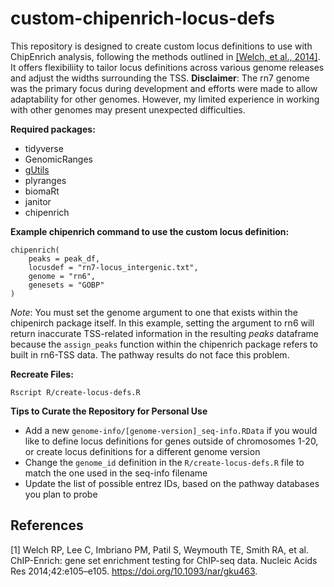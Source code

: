 # custom-chipenrich-locus-defs  
This repository is designed to create custom locus definitions to use with ChipEnrich analysis, following the methods outlined in [[Welch, et al., 2014]](#1). It offers flexibiliity to tailor locus definitions across various genome releases and adjust the widths surrounding the TSS. **Disclaimer**: The rn7 genome was the primary focus during development and efforts were made to allow adaptability for other genomes. However, my limited experience in working with other genomes may present unexpected difficulties.  

**Required packages:**  
- tidyverse
- GenomicRanges
- [gUtils](https://github.com/mskilab-org/gUtils)
- plyranges
- biomaRt
- janitor
- chipenrich

**Example chipenrich command to use the custom locus definition:**  
```
chipenrich(
    peaks = peak_df, 
    locusdef = "rn7-locus_intergenic.txt", 
    genome = "rn6", 
    genesets = "GOBP"
)
```
*Note*: You must set the genome argument to one that exists within the chipenirch package itself. In this example, setting the argument to rn6 will return inaccurate TSS-related information in the resulting *peaks* dataframe because the `assign_peaks` function within the chipenrich package refers to built in rn6-TSS data. The pathway results do not face this problem.  

**Recreate Files:**  
```
Rscript R/create-locus-defs.R 
```

**Tips to Curate the Repository for Personal Use**
- Add a new `genome-info/[genome-version]_seq-info.RData` if you would like to define locus definitions for genes outside of chromosomes 1-20, or create locus definitions for a different genome version  
- Change the `genome_id` definition in the `R/create-locus-defs.R` file to match the one used in the seq-info filename  
- Update the list of possible entrez IDs, based on the pathway databases you plan to probe  

## References  
<a id="1">[1]</a> 
Welch RP, Lee C, Imbriano PM, Patil S, Weymouth TE, Smith RA, et al. ChIP-Enrich: gene set enrichment testing for ChIP-seq data. Nucleic Acids Res 2014;42:e105–e105. https://doi.org/10.1093/nar/gku463.
